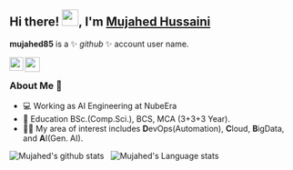 ## Hi there! <img src="https://github.com/TheDudeThatCode/TheDudeThatCode/blob/master/Assets/Hi.gif" width="29px">, I'm [Mujahed Hussaini](https://www.linkedin.com/in/mujahed-h/) 

**mujahed85** is a ✨ _github_ ✨ account user name.

<a href="https://www.linkedin.com/in/mujahed-h/">
  <img align="left" width="24px" src="https://cdn.jsdelivr.net/npm/simple-icons@v3/icons/linkedin.svg"  />
</a>

<a href="mailto:mujahed.trainer@gmail.com">
  <img align="left" width="26px" src="https://cdn.jsdelivr.net/npm/simple-icons@v3/icons/gmail.svg" />
</a>
<br />

### About Me 🚀
- 💻 Working as AI Engineering at NubeEra </br>
- 🌱 Education BSc.(Comp.Sci.), BCS, MCA (3+3+3 Year). </br>
- 👨‍💻 My area of interest includes **D**evOps(Automation), **C**loud, **B**igData, and **A**I(Gen. AI). </br>

![Mujahed's github stats](https://github-readme-stats.vercel.app/api?username=mujahed85&show_icons=true&hide_border=true)&nbsp;&nbsp;
![Mujahed's Language stats](https://github-readme-stats-eight-theta.vercel.app/api/top-langs/?username=mujahed85&layout=compact&langs_count=17)
<br />
